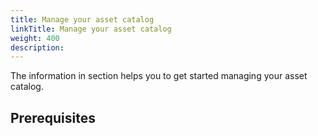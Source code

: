 ```yaml
---
title: Manage your asset catalog
linkTitle: Manage your asset catalog
weight: 400
description: 
---
```


The information in section helps you to get started managing your asset catalog.

## Prerequisites
